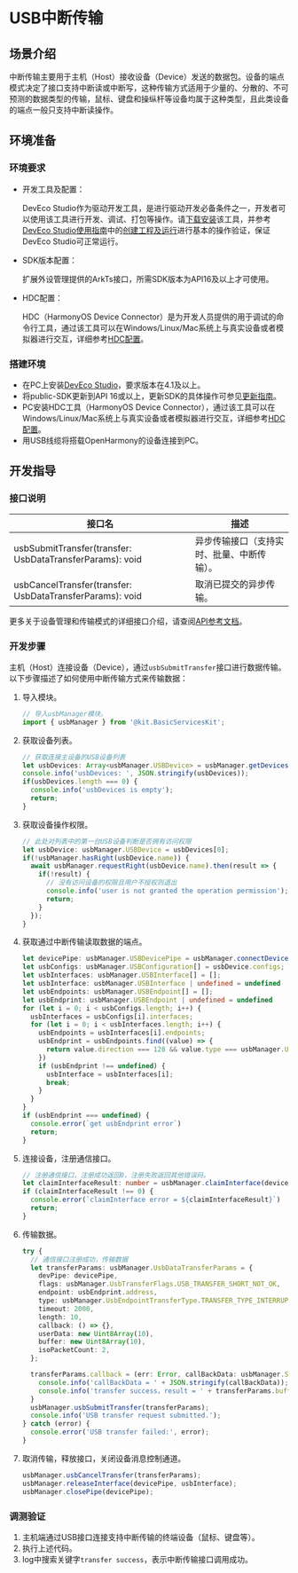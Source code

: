 # USB中断传输

## 场景介绍

中断传输主要用于主机（Host）接收设备（Device）发送的数据包。设备的端点模式决定了接口支持中断读或中断写，这种传输方式适用于少量的、分散的、不可预测的数据类型的传输，鼠标、键盘和操纵杆等设备均属于这种类型，且此类设备的端点一般只支持中断读操作。

## 环境准备

### 环境要求

- 开发工具及配置：

  DevEco Studio作为驱动开发工具，是进行驱动开发必备条件之一，开发者可以使用该工具进行开发、调试、打包等操作。请[下载安装](https://developer.huawei.com/consumer/cn/download/)该工具，并参考[DevEco Studio使用指南](https://developer.huawei.com/consumer/cn/doc/harmonyos-guides-V14/ide-tools-overview-V14)中的[创建工程及运行](https://developer.huawei.com/consumer/cn/doc/harmonyos-guides-V14/ide-create-new-project-V14)进行基本的操作验证，保证DevEco Studio可正常运行。


- SDK版本配置：

  扩展外设管理提供的ArkTs接口，所需SDK版本为API16及以上才可使用。


- HDC配置：

  HDC（HarmonyOS Device Connector）是为开发人员提供的用于调试的命令行工具，通过该工具可以在Windows/Linux/Mac系统上与真实设备或者模拟器进行交互，详细参考[HDC配置](https://developer.huawei.com/consumer/cn/doc/harmonyos-guides-V5/hdc-V5)。

### 搭建环境

- 在PC上安装[DevEco Studio](https://developer.huawei.com/consumer/cn/download/deveco-studio)，要求版本在4.1及以上。
- 将public-SDK更新到API 16或以上，更新SDK的具体操作可参见[更新指南](https://gitee.com/openharmony/docs/blob/master/zh-cn/application-dev/faqs/full-sdk-switch-guide.md)。
- PC安装HDC工具（HarmonyOS Device Connector），通过该工具可以在Windows/Linux/Mac系统上与真实设备或者模拟器进行交互，详细参考[HDC配置](https://developer.huawei.com/consumer/cn/doc/harmonyos-guides-V5/hdc-V5)。
- 用USB线缆将搭载OpenHarmony的设备连接到PC。

## 开发指导

### 接口说明

| 接口名                                                                                                              | 描述                                                      |
|------------------------------------------------------------------------------------------------------------------|---------------------------------------------------------|
| usbSubmitTransfer(transfer: UsbDataTransferParams): void                                                         | 异步传输接口（支持实时、批量、中断传输）。                                   |
| usbCancelTransfer(transfer: UsbDataTransferParams): void                                                         | 取消已提交的异步传输。                                             |

更多关于设备管理和传输模式的详细接口介绍，请查阅[API参考文档](../../../../reference/apis-basic-services-kit/js-apis-usbManager.md)。

### 开发步骤

主机（Host）连接设备（Device），通过`usbSubmitTransfer`接口进行数据传输。以下步骤描述了如何使用中断传输方式来传输数据：

1. 导入模块。

    ```ts
    // 导入usbManager模块。
    import { usbManager } from '@kit.BasicServicesKit';
    ```
   
2. 获取设备列表。

    ```ts
    // 获取连接主设备的USB设备列表
    let usbDevices: Array<usbManager.USBDevice> = usbManager.getDevices();
    console.info('usbDevices: ', JSON.stringify(usbDevices));
    if(usbDevices.length === 0) {
      console.info('usbDevices is empty');
      return;
    }
    ```

3. 获取设备操作权限。

    ```ts
    // 此处对列表中的第一台USB设备判断是否拥有访问权限
    let usbDevice: usbManager.USBDevice = usbDevices[0];
    if(!usbManager.hasRight(usbDevice.name)) {
      await usbManager.requestRight(usbDevice.name).then(result => {
        if(!result) {
          // 没有访问设备的权限且用户不授权则退出
          console.info('user is not granted the operation permission');
          return;
        }
      });
    }
    ```

4. 获取通过中断传输读取数据的端点。

   ```ts
   let devicePipe: usbManager.USBDevicePipe = usbManager.connectDevice(usbDevice);
   let usbConfigs: usbManager.USBConfiguration[] = usbDevice.configs;
   let usbInterfaces: usbManager.USBInterface[] = [];
   let usbInterface: usbManager.USBInterface | undefined = undefined
   let usbEndpoints: usbManager.USBEndpoint[] = [];
   let usbEndprint: usbManager.USBEndpoint | undefined = undefined
   for (let i = 0; i < usbConfigs.length; i++) {
     usbInterfaces = usbConfigs[i].interfaces;
     for (let i = 0; i < usbInterfaces.length; i++) {
       usbEndpoints = usbInterfaces[i].endpoints;
       usbEndprint = usbEndpoints.find((value) => {
         return value.direction === 128 && value.type === usbManager.UsbEndpointTransferType.TRANSFER_TYPE_INTERRUPT;
       })
       if (usbEndprint !== undefined) {
         usbInterface = usbInterfaces[i];
         break;
       }
     }
   }
   if (usbEndprint === undefined) {
     console.error(`get usbEndprint error`)
     return;
   }
   ```

5. 连接设备，注册通信接口。

    ```ts
    // 注册通信接口，注册成功返回0，注册失败返回其他错误码。
    let claimInterfaceResult: number = usbManager.claimInterface(devicePipe, usbInterface, true);
    if (claimInterfaceResult !== 0) {
      console.error(`claimInterface error = ${claimInterfaceResult}`)
      return;
    }
    ```

6. 传输数据。

   ```ts
   try {
     // 通信接口注册成功，传输数据
     let transferParams: usbManager.UsbDataTransferParams = {
       devPipe: devicePipe,
       flags: usbManager.UsbTransferFlags.USB_TRANSFER_SHORT_NOT_OK,
       endpoint: usbEndprint.address,
       type: usbManager.UsbEndpointTransferType.TRANSFER_TYPE_INTERRUPT,
       timeout: 2000,
       length: 10,
       callback: () => {},
       userData: new Uint8Array(10),
       buffer: new Uint8Array(10),
       isoPacketCount: 2,
     };
   
     transferParams.callback = (err: Error, callBackData: usbManager.SubmitTransferCallback) => {
       console.info('callBackData = ' + JSON.stringify(callBackData));
       console.info('transfer success，result = ' + transferParams.buffer.toString());
     }
     usbManager.usbSubmitTransfer(transferParams);
     console.info('USB transfer request submitted.');
   } catch (error) {
     console.error('USB transfer failed:', error);
   }
   ```

7. 取消传输，释放接口，关闭设备消息控制通道。

    ```ts
    usbManager.usbCancelTransfer(transferParams);
    usbManager.releaseInterface(devicePipe, usbInterface);
    usbManager.closePipe(devicePipe);
    ```
   
### 调测验证

1. 主机端通过USB接口连接支持中断传输的终端设备（鼠标、键盘等）。
2. 执行上述代码。
3. log中搜索关键字`transfer success`，表示中断传输接口调用成功。
